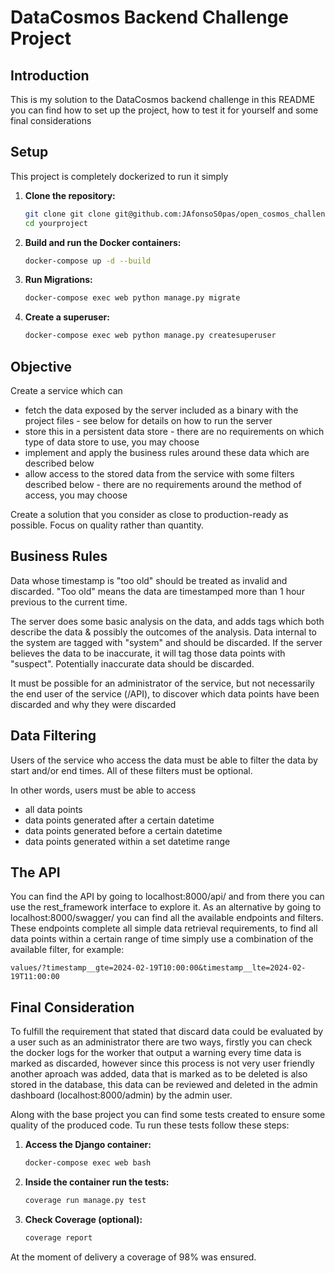 # DataCosmos Backend Challenge Project

## Introduction

This is my solution to the DataCosmos backend challenge in this README you can find how to set up the project, how to test it for yourself and some final considerations

## Setup

This project is completely dockerized to run it simply
1. **Clone the repository:**

   ```bash
   git clone git clone git@github.com:JAfonsoS0pas/open_cosmos_challenge.git
   cd yourproject
   ```
2. **Build and run the Docker containers:**
   ```bash
   docker-compose up -d --build
   ```
3. **Run Migrations:**
   ```bash
   docker-compose exec web python manage.py migrate
   ```
4. **Create a superuser:**
   ```bash
   docker-compose exec web python manage.py createsuperuser
   ```

## Objective

Create a service which can 

- fetch the data exposed by the server included as a binary with the project files - see below for details on how to run the server
- store this in a persistent data store - there are no requirements on which type of data store to use, you may choose
- implement and apply the business rules around these data which are described below
- allow access to the stored data from the service with some filters described below - there are no requirements around the method of access, you may choose

Create a solution that you consider as close to production-ready as possible. Focus on quality rather than quantity.

## Business Rules

Data whose timestamp is "too old" should be treated as invalid and discarded. "Too old" means the data are timestamped more than 1 hour previous to the current time.

The server does some basic analysis on the data, and adds tags which both describe the data & possibly the outcomes of the analysis. Data internal to the system are tagged
with "system" and should be discarded. If the server believes the data to be inaccurate, it will tag those data points with "suspect". 
Potentially inaccurate data should be discarded.

It must be possible for an administrator of the service, but not necessarily the end user of the service (/API), to discover which data points have been discarded and why they were discarded

## Data Filtering

Users of the service who access the data must be able to filter the data by start and/or end times. All of these filters must be optional.

In other words, users must be able to access

- all data points
- data points generated after a certain datetime
- data points generated before a certain datetime
- data points generated within a set datetime range

## The API
 You can find the API by going to localhost:8000/api/ and from there you can use the rest_framework interface to explore it.
 As an alternative by going to localhost:8000/swagger/ you can find all the available endpoints and filters. These endpoints complete all simple data retrieval requirements, to find all data points within a certain range of time simply use a combination of the available filter, for example:
    
 ```http
 values/?timestamp__gte=2024-02-19T10:00:00&timestamp__lte=2024-02-19T11:00:00
 ```

## Final Consideration

To fulfill the requirement that stated that discard data could be evaluated by a user such as an administrator there are two ways, firstly you can check the docker logs for the worker that output a warning every time data is marked as discarded, however since this process is not very user friendly another aproach was added, data that is marked as to be deleted is also stored in the database, this data can be reviewed and deleted in the admin dashboard (localhost:8000/admin) by the admin user.

Along with the base project you can find some tests created to ensure some quality of the produced code. Tu run these tests follow these steps:
1. **Access the Django container:**

   ```bash
   docker-compose exec web bash
   ```
2. **Inside the container run the tests:**
   ```bash
   coverage run manage.py test
   ```
3. **Check Coverage (optional):**
   ```bash
   coverage report
   ```

At the moment of delivery a coverage of 98% was ensured.
